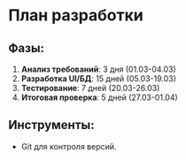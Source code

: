 # План разработки

## Фазы:
1. **Анализ требований**: 3 дня (01.03-04.03)
2. **Разработка UI/БД**: 15 дней (05.03-19.03)
3. **Тестирование**: 7 дней (20.03-26.03)
4. **Итоговая проверка**: 5 дней (27.03-01.04)

## Инструменты:
- Git для контроля версий.

